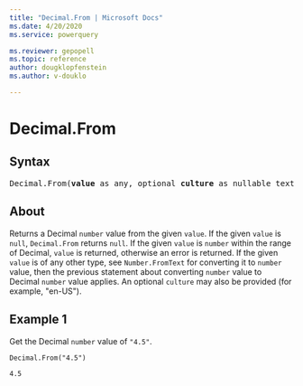 ```yaml
---
title: "Decimal.From | Microsoft Docs"
ms.date: 4/20/2020
ms.service: powerquery

ms.reviewer: gepopell
ms.topic: reference
author: dougklopfenstein
ms.author: v-douklo

---
```

# Decimal.From

## Syntax

<pre>
Decimal.From(<b>value</b> as any, optional <b>culture</b> as nullable text) as nullable number 
</pre>
  
## About  
Returns a Decimal `number` value from the given `value`. If the given `value` is `null`, `Decimal.From` returns `null`. If the given `value` is `number` within the range of Decimal, `value` is returned, otherwise an error is returned. If the given `value` is of any other type, see `Number.FromText` for converting it to `number` value, then the previous statement about converting `number` value to Decimal `number` value applies. An optional `culture` may also be provided (for example, "en-US").

## Example 1
Get the Decimal `number` value of `"4.5"`.

```powerquery-m
Decimal.From("4.5")
```

`4.5`
